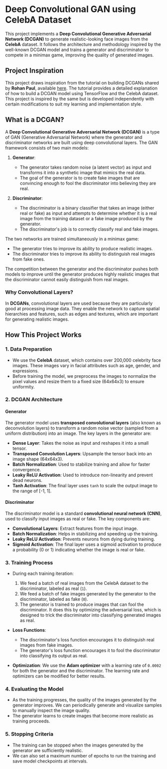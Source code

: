 # Deep Convolutional GAN using CelebA Dataset

This project implements a **Deep Convolutional Generative Adversarial Network (DCGAN)** to generate realistic-looking face images from the **CelebA** dataset. It follows the architecture and methodology inspired by the well-known DCGAN model and trains a generator and discriminator to compete in a minimax game, improving the quality of generated images.

## Project Inspiration

This project draws inspiration from the tutorial on building DCGANs shared by **Rohan Paul**, available [here](https://github.com/rohan-paul/MachineLearning-DeepLearning-Code-for-my-YouTube-Channel/blob/master/Computer_Vision/DCGAN%20from%20Scratch%20with%20TensorFlow%20-%20Generate%20fake%20Faces%20from%20CelebA%20Dataset/DCGAN_with_Tensorflow_Keras_Celeb_A_Dataset.ipynb). The tutorial provides a detailed explanation of how to build a DCGAN model using TensorFlow and the CelebA dataset. This project is inspired by the same but is developed independently with certain modifications to suit my learning and implementation style.

## What is a DCGAN?

A **Deep Convolutional Generative Adversarial Network (DCGAN)** is a type of GAN (Generative Adversarial Network) where the generator and discriminator networks are built using deep convolutional layers. The GAN framework consists of two main models:

1. **Generator**: 
   - The generator takes random noise (a latent vector) as input and transforms it into a synthetic image that mimics the real data. 
   - The goal of the generator is to create fake images that are convincing enough to fool the discriminator into believing they are real.

2. **Discriminator**: 
   - The discriminator is a binary classifier that takes an image (either real or fake) as input and attempts to determine whether it is a real image from the training dataset or a fake image produced by the generator.
   - The discriminator's job is to correctly classify real and fake images.

The two networks are trained simultaneously in a minimax game:
- The generator tries to improve its ability to produce realistic images.
- The discriminator tries to improve its ability to distinguish real images from fake ones.

The competition between the generator and the discriminator pushes both models to improve until the generator produces highly realistic images that the discriminator cannot easily distinguish from real images.

### Why Convolutional Layers?
In **DCGANs**, convolutional layers are used because they are particularly good at processing image data. They enable the network to capture spatial hierarchies and features, such as edges and textures, which are important for generating realistic images.

## How This Project Works

### 1. **Data Preparation**
   - We use the **CelebA** dataset, which contains over 200,000 celebrity face images. These images vary in facial attributes such as age, gender, and expressions.
   - Before training the model, we preprocess the images to normalize the pixel values and resize them to a fixed size (64x64x3) to ensure uniformity.

### 2. **DCGAN Architecture**

#### Generator
The generator model uses **transposed convolutional layers** (also known as deconvolution layers) to transform a random noise vector (sampled from a uniform distribution) into an image. The key layers in the generator are:
- **Dense Layer**: Takes the noise as input and reshapes it into a small tensor.
- **Transposed Convolution Layers**: Upsample the tensor back into an image shape (64x64x3).
- **Batch Normalization**: Used to stabilize training and allow for faster convergence.
- **Leaky ReLU Activation**: Used to introduce non-linearity and prevent dead neurons.
- **Tanh Activation**: The final layer uses `tanh` to scale the output image to the range of [-1, 1].

#### Discriminator
The discriminator model is a standard **convolutional neural network (CNN)**, used to classify input images as real or fake. The key components are:
- **Convolutional Layers**: Extract features from the input image.
- **Batch Normalization**: Helps in stabilizing and speeding up the training.
- **Leaky ReLU Activation**: Prevents neurons from dying during training.
- **Sigmoid Activation**: The final layer uses a sigmoid activation to produce a probability (0 or 1) indicating whether the image is real or fake.

### 3. **Training Process**

- During each training iteration:
   1. We feed a batch of real images from the CelebA dataset to the discriminator, labeled as real (`1`).
   2. We feed a batch of fake images generated by the generator to the discriminator, labeled as fake (`0`).
   3. The generator is trained to produce images that can fool the discriminator. It does this by optimizing the adversarial loss, which is designed to trick the discriminator into classifying generated images as real.

- **Loss Functions**:
   - The discriminator's loss function encourages it to distinguish real images from fake images.
   - The generator's loss function encourages it to fool the discriminator into classifying its output as real.

- **Optimization**: We use the **Adam optimizer** with a learning rate of `0.0002` for both the generator and the discriminator. The learning rate and optimizers can be modified for better results.

### 4. **Evaluating the Model**
   - As the training progresses, the quality of the images generated by the generator improves. We can periodically generate and visualize samples to manually inspect the image quality.
   - The generator learns to create images that become more realistic as training proceeds.

### 5. **Stopping Criteria**
   - The training can be stopped when the images generated by the generator are sufficiently realistic.
   - We can also set a maximum number of epochs to run the training and save model checkpoints at intervals.

